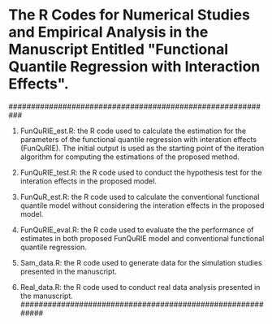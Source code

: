 # The R Codes for Numerical Studies and Empirical Analysis in the Manuscript Entitled "Functional Quantile Regression with Interaction Effects".

###########################################################

1. FunQuRIE_est.R: the R code used to calculate the estimation for the parameters of the functional quantile regression with interation effects (FunQuRIE). The initial output is used as the starting point of the iteration algorithm for computing the estimations of the proposed method.

2. FunQuRIE_test.R: the R code used to conduct the hypothesis test for the interation effects in the proposed model.

3. FunQuR_est.R: the R code used to calculate the conventional functional quantile model without considering the interation effects in the proposed model.

4. FunQuRIE_eval.R: the R code used to evaluate the the performance of estimates in both proposed FunQuRIE model and conventional functional quantile regression.

5. Sam_data.R: the R code used to generate data for the simulation studies presented in the manuscript.

6. Real_data.R: the R code used to conduct real data analysis presented in the manuscript. 
###########################################################